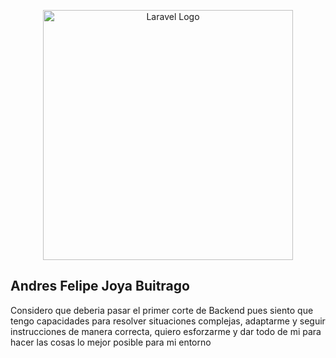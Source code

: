 <p align="center"><a href="https://www.linkedin.com/in/andres-joya-69a552357/" target="_blank"><img src="https://media.licdn.com/dms/image/v2/D4E03AQFZ_14yZ-iDKA/profile-displayphoto-shrink_400_400/B4EZXjpobCG0Ao-/0/1743281097136?e=1749081600&v=beta&t=ex81hTxrdSZECc9USfmvyWGjAE8EAXtzaDHWt1QpatI" width="400" alt="Laravel Logo"></a></p>


## Andres Felipe Joya Buitrago

Considero que deberia pasar el primer corte de Backend pues siento que tengo capacidades para resolver situaciones complejas, adaptarme y seguir instrucciones de manera correcta, quiero esforzarme y dar todo de mi para hacer las cosas lo mejor posible para mi entorno
